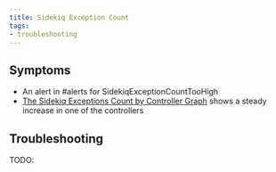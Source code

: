 ```yaml
---
title: Sidekiq Exception Count
tags:
- troubleshooting
---
```


## Symptoms

* An alert in #alerts for SidekiqExceptionCountTooHigh
* [The Sidekiq Exceptions Count by Controller Graph]( https://dashboards.gitlab.net/d/9GOIu9Siz/sidekiq-stats?panelId=66&fullscreen&orgId=1&from=now-6h&to=now) shows a steady increase in one of the controllers

## Troubleshooting

TODO:
